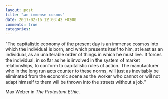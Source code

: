 ```yaml
---
layout: post
title: "an immense cosmos"
date: 2017-02-16 12:03:42 +0200
comments: true
categories: 
---
```


"The capitalistic economy of the present day is an immense cosmos into which the individual is born, and which presents itself to him, at least as an individual, as an unalterable order of things in which he must live. It forces the individual, in so far as he is involved in the system of market relationships, to conform to capitalistic rules of action. The manufacturer who in the long run acts counter to these norms, will just as inevitably be eliminated from the economic scene as the worker who cannot or will not adapt himself to them will be thrown into the streets without a job."

Max Weber in _The Protestant Ethic_. 